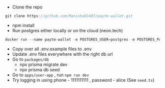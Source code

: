 - Clone the repo

```jsx
git clone https://github.com/Manisha01407/paytm-wallet.git
```

- npm install
- Run postgres either locally or on the cloud (neon.tech)

```jsx
docker run --name paytm-wallet -e POSTGRES_USER=postgres -e POSTGRES_PASSWORD=mysecretpassword -e POSTGRES_DB=mydatabase -p 5432:5432 -d postgres
```

- Copy over all .env.example files to .env
- Update .env files everywhere with the right db url
- Go to `packages/db`
    - npx prisma migrate dev
    - npx prisma db seed
- Go to `apps/user-app` , run `npm run dev`
- Try logging in using phone - 1111111111 , password - alice (See `seed.ts`)
